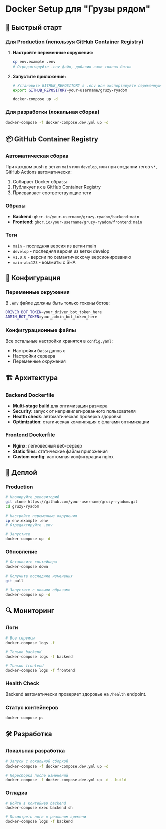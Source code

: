 # Docker Setup для "Грузы рядом"

## 🚀 Быстрый старт

### Для Production (используя GitHub Container Registry)

1. **Настройте переменные окружения:**
   ```bash
   cp env.example .env
   # Отредактируйте .env файл, добавив ваши токены ботов
   ```

2. **Запустите приложение:**
   ```bash
   # Установите GITHUB_REPOSITORY в .env или экспортируйте переменную
   export GITHUB_REPOSITORY=your-username/gruzy-ryadom
   
   docker-compose up -d
   ```

### Для разработки (локальная сборка)

```bash
docker-compose -f docker-compose.dev.yml up -d
```

## 📦 GitHub Container Registry

### Автоматическая сборка

При каждом push в ветки `main` или `develop`, или при создании тегов `v*`, GitHub Actions автоматически:

1. Собирает Docker образы
2. Публикует их в GitHub Container Registry
3. Присваивает соответствующие теги

### Образы

- **Backend**: `ghcr.io/your-username/gruzy-ryadom/backend:main`
- **Frontend**: `ghcr.io/your-username/gruzy-ryadom/frontend:main`

### Теги

- `main` - последняя версия из ветки main
- `develop` - последняя версия из ветки develop  
- `v1.0.0` - версии по семантическому версионированию
- `main-abc123` - коммиты с SHA

## 🔧 Конфигурация

### Переменные окружения

В `.env` файле должны быть только токены ботов:
```bash
DRIVER_BOT_TOKEN=your_driver_bot_token_here
ADMIN_BOT_TOKEN=your_admin_bot_token_here
```

### Конфигурационные файлы

Все остальные настройки хранятся в `config.yaml`:
- Настройки базы данных
- Настройки сервера
- Переменные окружения

## 🏗️ Архитектура

### Backend Dockerfile

- **Multi-stage build** для оптимизации размера
- **Security**: запуск от непривилегированного пользователя
- **Health check**: автоматическая проверка здоровья
- **Optimization**: статическая компиляция с флагами оптимизации

### Frontend Dockerfile

- **Nginx**: легковесный веб-сервер
- **Static files**: статические файлы приложения
- **Custom config**: кастомная конфигурация nginx

## 🚀 Деплой

### Production

```bash
# Клонируйте репозиторий
git clone https://github.com/your-username/gruzy-ryadom.git
cd gruzy-ryadom

# Настройте переменные окружения
cp env.example .env
# Отредактируйте .env

# Запустите
docker-compose up -d
```

### Обновление

```bash
# Остановите контейнеры
docker-compose down

# Получите последние изменения
git pull

# Запустите с новыми образами
docker-compose up -d
```

## 🔍 Мониторинг

### Логи

```bash
# Все сервисы
docker-compose logs -f

# Только backend
docker-compose logs -f backend

# Только frontend
docker-compose logs -f frontend
```

### Health Check

Backend автоматически проверяет здоровье на `/health` endpoint.

### Статус контейнеров

```bash
docker-compose ps
```

## 🛠️ Разработка

### Локальная разработка

```bash
# Запуск с локальной сборкой
docker-compose -f docker-compose.dev.yml up -d

# Пересборка после изменений
docker-compose -f docker-compose.dev.yml up -d --build
```

### Отладка

```bash
# Войти в контейнер backend
docker-compose exec backend sh

# Посмотреть логи в реальном времени
docker-compose logs -f backend
``` 